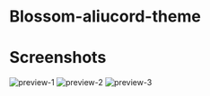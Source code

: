 # Blossom-aliucord-theme
# Screenshots

![preview-1](https://github.com/ukivie/blossom-aliucord-theme/assets/158360149/f5c560e5-5cf6-4833-b80b-f15941bff306)
![preview-2](https://github.com/ukivie/blossom-aliucord-theme/assets/158360149/25a04141-0e09-4a5b-8563-a8e2d9ccb2b3)
![preview-3](https://github.com/ukivie/blossom-aliucord-theme/assets/158360149/8a688bf8-4f1d-49d0-913e-0022446de1e3)
